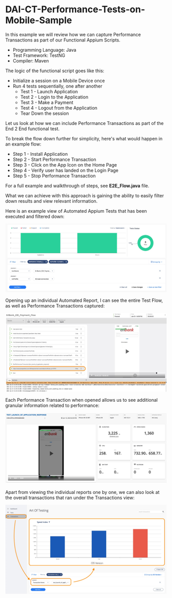 # DAI-CT-Performance-Tests-on-Mobile-Sample

In this example we will review how we can capture Performance Transactions as part of our Functional Appium Scripts.

- Programming Language: Java
- Test Framework: TestNG
- Compiler: Maven

The logic of the functional script goes like this:

- Initialize a session on a Mobile Device once
- Run 4 tests sequentially, one after another
  - Test 1 - Launch Application
  - Test 2 - Login to the Application
  - Test 3 - Make a Payment
  - Test 4 - Logout from the Application
  - Tear Down the session

Let us look at how we can include Performance Transactions as part of the End 2 End functional test.

To break the flow down further for simplicity, here's what would happen in an example flow:

- Step 1 - Install Application
- Step 2 - Start Performance Transaction
- Step 3 - Click on the App Icon on the Home Page
- Step 4 - Verify user has landed on the Login Page
- Step 5 - Stop Performance Transaction

For a full example and walkthrough of steps, see **E2E_Flow.java** file.

What we can achieve with this approach is gaining the ability to easily filter down results and view relevant information.

Here is an example view of Automated Appium Tests that has been executed and filtered down:

![](images/TestReportsView.jpg)

Opening up an individual Automated Report, I can see the entire Test Flow, as well as Performance Transactions captured:

![](images/E2E_Automated_Report.jpg)

Each Performance Transaction when opened allows us to see additional granular information related to performance:

![](images/PerformanceTransaction.jpg)

Apart from viewing the individual reports one by one, we can also look at the overall transactions that ran under the Transactions view:

![](images/TransactionsViewHighLevel.jpg)